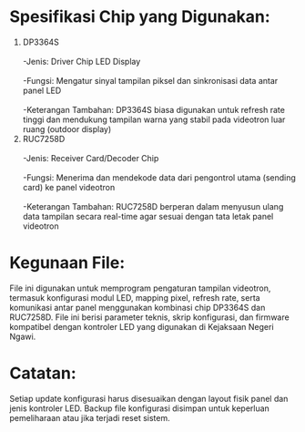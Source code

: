# Spesifikasi Chip yang Digunakan:
1. DP3364S
<br></br>-Jenis: Driver Chip LED Display
<br></br>-Fungsi: Mengatur sinyal tampilan piksel dan sinkronisasi data antar panel LED
<br></br>-Keterangan Tambahan: DP3364S biasa digunakan untuk refresh rate tinggi dan mendukung tampilan warna yang stabil pada videotron luar ruang (outdoor display)
2. RUC7258D
<br></br>-Jenis: Receiver Card/Decoder Chip
<br></br>-Fungsi: Menerima dan mendekode data dari pengontrol utama (sending card) ke panel videotron
<br></br>-Keterangan Tambahan: RUC7258D berperan dalam menyusun ulang data tampilan secara real-time agar sesuai dengan tata letak panel videotron
# Kegunaan File:
File ini digunakan untuk memprogram pengaturan tampilan videotron, termasuk konfigurasi modul LED, mapping pixel, refresh rate, serta komunikasi antar panel menggunakan kombinasi chip DP3364S dan RUC7258D. File ini berisi parameter teknis, skrip konfigurasi, dan firmware kompatibel dengan kontroler LED yang digunakan di Kejaksaan Negeri Ngawi.
# Catatan:
Setiap update konfigurasi harus disesuaikan dengan layout fisik panel dan jenis kontroler LED. Backup file konfigurasi disimpan untuk keperluan pemeliharaan atau jika terjadi reset sistem.
